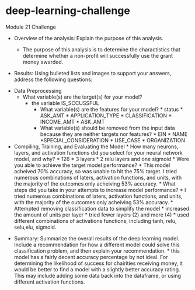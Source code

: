 # deep-learning-challenge
Module 21 Challenge


- Overview of the analysis: Explain the purpose of this analysis.
  - The purpose of this analysis is to determine the charactistics that determine whether a non-profit will successfully use the grant money awarded.

- Results: Using bulleted lists and images to support your answers, address the following questions:

* Data Preprocessing
  * What variable(s) are the target(s) for your model?
    * the variable IS_SCCUSSFUL
        * What variable(s) are the features for your model?
                * status
                * ASK_AMT
                * APPLICATION_TYPE
                * CLASSIFICATION
                * INCOME_AMT
                * ASK_AMT
        * What variable(s) should be removed from the input data because they are neither targets nor features?
                * EIN
                * NAME
                *SPECIAL_CONSIDERATION
                * USE_CASE
                * ORGANIZATION
* Compiling, Training, and Evaluating the Model
        * How many neurons, layers, and activation functions did you select for your neural network model, and why?
                * 126
                * 3 layers
                * 2 relu layers and one sigmoid
        * Were you able to achieve the target model performance?
                * This model acheived 70% accuracy, so was unable to hit the 75% target. I tried numerous combinations of laters, activation functions, and units, with the majority of the outcomes only acheiving 53% accuracy.
        * What steps did you take in your attempts to increase model performance?
                * I tried numerous combinations of laters, activation functions, and units, with the majority of the outcomes only acheiving 53% accuracy.
                * Attempted removing classification data to simplify the model
                * increased the amount of units per layer
                * tried fewer layers (2) and more (4)
                * used different combinations of activations functions, including tanh, relu, selu,elu, sigmoid.
- Summary: Summarize the overall results of the deep learning model. Include a recommendation for how a different model could solve this classification problem, and then explain your recommendation.
        * this model has a fairly decent accuracy percentage by not ideal. For determining the likelihood of success for chairities receiving money, it would be better to find a model with a slightly better accuracy rating. This may include adding some data back into the dataframe, or using different activation functions.
